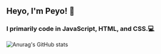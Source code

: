 ## Heyo, I'm Peyo! 👋

### I primarily code in JavaScript, HTML, and CSS.💻

![Anurag's GitHub stats](https://github-readme-stats.vercel.app/api?username=Peyoway&theme=dark&show_icons=true)
